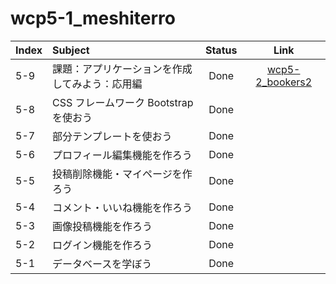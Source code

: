 # wcp5-1_meshiterro

| Index | Subject                                        | Status |                              Link                              |
| :---- | :--------------------------------------------- | :----: | :------------------------------------------------------------: |
| 5-9   | 課題：アプリケーションを作成してみよう：応用編 |  Done  | [wcp5-2_bookers2](https://github.com/craymaru/wcp5-2_bookers2) |
| 5-8   | CSS フレームワーク Bootstrap を使おう          |  Done  |                                                                |
| 5-7   | 部分テンプレートを使おう                       |  Done  |                                                                |
| 5-6   | プロフィール編集機能を作ろう                   |  Done  |                                                                |
| 5-5   | 投稿削除機能・マイページを作ろう               |  Done  |                                                                |
| 5-4   | コメント・いいね機能を作ろう                   |  Done  |                                                                |
| 5-3   | 画像投稿機能を作ろう                           |  Done  |                                                                |
| 5-2   | ログイン機能を作ろう                           |  Done  |                                                                |
| 5-1   | データベースを学ぼう                           |  Done  |                                                                |

